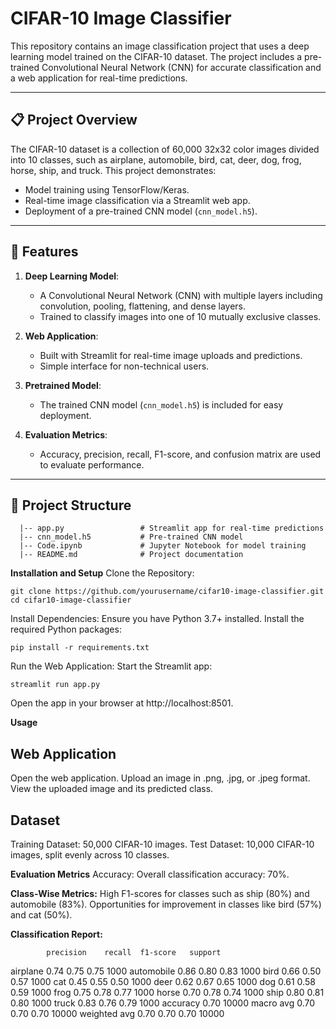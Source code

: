 # CIFAR-10 Image Classifier

This repository contains an image classification project that uses a deep learning model trained on the CIFAR-10 dataset. The project includes a pre-trained Convolutional Neural Network (CNN) for accurate classification and a web application for real-time predictions.

---

## 📋 Project Overview

The CIFAR-10 dataset is a collection of 60,000 32x32 color images divided into 10 classes, such as airplane, automobile, bird, cat, deer, dog, frog, horse, ship, and truck. This project demonstrates:
- Model training using TensorFlow/Keras.
- Real-time image classification via a Streamlit web app.
- Deployment of a pre-trained CNN model (`cnn_model.h5`).

---

## 🚀 Features

1. **Deep Learning Model**:
   - A Convolutional Neural Network (CNN) with multiple layers including convolution, pooling, flattening, and dense layers.
   - Trained to classify images into one of 10 mutually exclusive classes.

2. **Web Application**:
   - Built with Streamlit for real-time image uploads and predictions.
   - Simple interface for non-technical users.

3. **Pretrained Model**:
   - The trained CNN model (`cnn_model.h5`) is included for easy deployment.

4. **Evaluation Metrics**:
   - Accuracy, precision, recall, F1-score, and confusion matrix are used to evaluate performance.

---

## 📁 Project Structure   
      |-- app.py                 # Streamlit app for real-time predictions
      |-- cnn_model.h5           # Pre-trained CNN model
      |-- Code.ipynb             # Jupyter Notebook for model training
      |-- README.md              # Project documentation

**Installation and Setup**
Clone the Repository:

```
git clone https://github.com/yourusername/cifar10-image-classifier.git
cd cifar10-image-classifier
```

Install Dependencies: Ensure you have Python 3.7+ installed. Install the required Python packages:

```
pip install -r requirements.txt

```
Run the Web Application: Start the Streamlit app:
```
streamlit run app.py

```
Open the app in your browser at http://localhost:8501.

**Usage**
## Web Application
Open the web application.
Upload an image in .png, .jpg, or .jpeg format.
View the uploaded image and its predicted class.

## Dataset
Training Dataset: 50,000 CIFAR-10 images.
Test Dataset: 10,000 CIFAR-10 images, split evenly across 10 classes.

**Evaluation Metrics**
Accuracy:
Overall classification accuracy: 70%.

**Class-Wise Metrics:**
High F1-scores for classes such as ship (80%) and automobile (83%).
Opportunities for improvement in classes like bird (57%) and cat (50%).

**Classification Report:**

            precision    recall  f1-score   support
 airplane       0.74      0.75      0.75      1000
automobile 0.86 0.80 0.83 1000 bird 0.66 0.50 0.57 1000 cat 0.45 0.55 0.50 1000 deer 0.62 0.67 0.65 1000 dog 0.61 0.58 0.59 1000 frog 0.75 0.78 0.77 1000 horse 0.70 0.78 0.74 1000 ship 0.80 0.81 0.80 1000 truck 0.83 0.76 0.79 1000 accuracy 0.70 10000 macro avg 0.70 0.70 0.70 10000 weighted avg 0.70 0.70 0.70 10000
